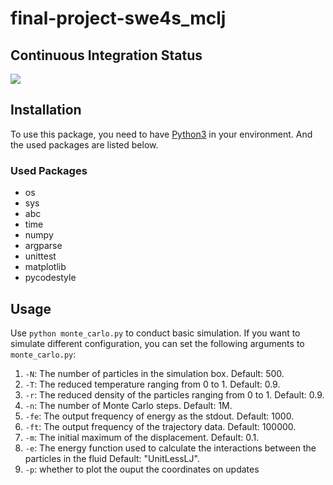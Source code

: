 # final-project-swe4s_mclj

## Continuous Integration Status
![](https://travis-ci.com/cu-swe4s-fall-2019/final-project-swe4s_mclj.svg?branch=master)

## Installation
To use this package, you need to have [Python3](https://www.python.org/download/releases/3.0/) in your environment. And the used packages are listed below.

### Used Packages
* os
* sys
* abc
* time
* numpy
* argparse
* unittest
* matplotlib
* pycodestyle

## Usage
Use `python monte_carlo.py` to conduct basic simulation. If you want to simulate different configuration, you can set the following arguments to `monte_carlo.py`:
1. `-N`: The number of particles in the simulation box. Default: 500.
2. `-T`: The reduced temperature ranging from 0 to 1. Default: 0.9.
3. `-r`: The reduced density of the particles ranging from 0 to 1. Default: 0.9.
4. `-n`: The number of Monte Carlo steps. Default: 1M.
5. `-fe`: The output frequency of energy as the stdout. Default: 1000.
6. `-ft`: The output frequency of the trajectory data. Default: 100000.
7. `-m`: The initial maximum of the displacement. Default: 0.1.
8. `-e`: The energy function used to calculate the interactions between the particles in the fluid Default: "UnitLessLJ".
9. `-p`: whether to plot the ouput the coordinates on updates

